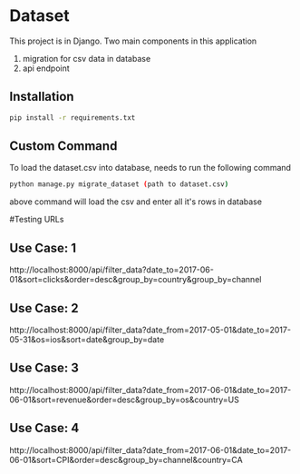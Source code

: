 # Dataset
This project is in Django. Two main components in this application
1. migration for csv data in database
2. api endpoint 

## Installation
```bash
pip install -r requirements.txt
```
 
## Custom Command
To load the dataset.csv into database, needs to run the following command
```bash
python manage.py migrate_dataset (path to dataset.csv)
```
above command will load the csv and enter all it's rows in database 

#Testing URLs
## Use Case: 1 
http://localhost:8000/api/filter_data?date_to=2017-06-01&sort=clicks&order=desc&group_by=country&group_by=channel

## Use Case: 2 
http://localhost:8000/api/filter_data?date_from=2017-05-01&date_to=2017-05-31&os=ios&sort=date&group_by=date

## Use Case: 3  
http://localhost:8000/api/filter_data?date_from=2017-06-01&date_to=2017-06-01&sort=revenue&order=desc&group_by=os&country=US

## Use Case: 4 
http://localhost:8000/api/filter_data?date_from=2017-06-01&date_to=2017-06-01&sort=CPI&order=desc&group_by=channel&country=CA
